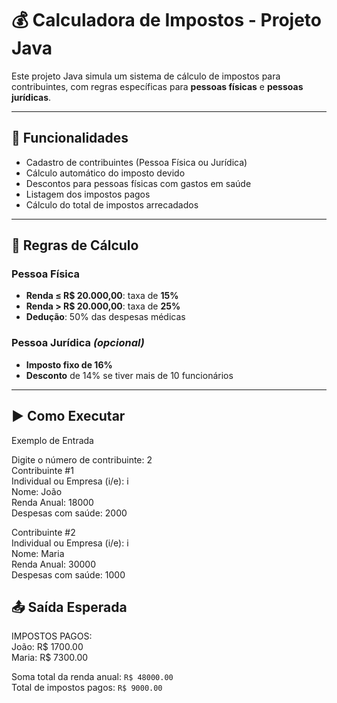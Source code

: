 # 💰 Calculadora de Impostos - Projeto Java

Este projeto Java simula um sistema de cálculo de impostos para contribuintes, com regras específicas para **pessoas físicas** e **pessoas jurídicas**.

---
## 📌 Funcionalidades

- Cadastro de contribuintes (Pessoa Física ou Jurídica)
- Cálculo automático do imposto devido
- Descontos para pessoas físicas com gastos em saúde
- Listagem dos impostos pagos
- Cálculo do total de impostos arrecadados

---

## 🧮 Regras de Cálculo

### Pessoa Física
- **Renda ≤ R$ 20.000,00**: taxa de **15%**
- **Renda > R$ 20.000,00**: taxa de **25%**
- **Dedução**: 50% das despesas médicas

### Pessoa Jurídica *(opcional)*
- **Imposto fixo de 16%**
- **Desconto** de 14% se tiver mais de 10 funcionários

---

## ▶️ Como Executar

Exemplo de Entrada

Digite o número de contribuinte: 2  
Contribuinte #1  
Individual ou Empresa (i/e): i  
Nome: João  
Renda Anual: 18000  
Despesas com saúde: 2000

Contribuinte #2  
Individual ou Empresa (i/e): i  
Nome: Maria  
Renda Anual: 30000  
Despesas com saúde: 1000

## 📤 Saída Esperada
IMPOSTOS PAGOS:  
João: R$ 1700.00  
Maria: R$ 7300.00

Soma total da renda anual: `R$ 48000.00`  
Total de impostos pagos: `R$ 9000.00`